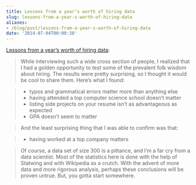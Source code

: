 ```yaml
---
title: Lessons from a year’s worth of hiring data
slug: lessons-from-a-year-s-worth-of-hiring-data
aliases:
- /blog/post/lessons-from-a-year-s-worth-of-hiring-data
date: '2014-07-04T00:00:38'
---
```


[Lessons from a year’s worth of hiring data](http://blog.alinelerner.com/lessons-from-a-years-worth-of-hiring-data/):

> While interviewing such a wide cross section of people, I realized that I had a golden opportunity to test some of the prevalent folk wisdom about hiring. The results were pretty surprising, so I thought it would be cool to share them. Here’s what I found:

<!--more-->

> * typos and grammatical errors matter more than anything else
> * having attended a top computer science school doesn’t matter
> * listing side projects on your resume isn’t as advantageous as expected
> * GPA doesn’t seem to matter

> And the least surprising thing that I was able to confirm was that:

> * having worked at a top company matters

> Of course, a data set of size 300 is a pittance, and I’m a far cry from a data scientist. Most of the statistics here is done with the help of Statwing and with Wikipedia as a crutch. With the advent of more data and more rigorous analysis, perhaps these conclusions will be proven untrue. But, you gotta start somewhere.

